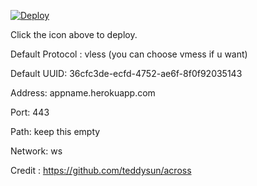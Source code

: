 [![Deploy](https://e1.pngegg.com/pngimages/210/281/png-clipart-drippy-texts-s-fuck-me-text-thumbnail.png)](https://dashboard.heroku.com/new?template=https://github.com/karunaasd/herooooooookoooo)

Click the icon above to deploy.

Default Protocol : vless (you can choose vmess if u want)

Default UUID: 36cfc3de-ecfd-4752-ae6f-8f0f92035143

Address: appname.herokuapp.com

Port: 443

Path: keep this empty

Network: ws

Credit : https://github.com/teddysun/across
